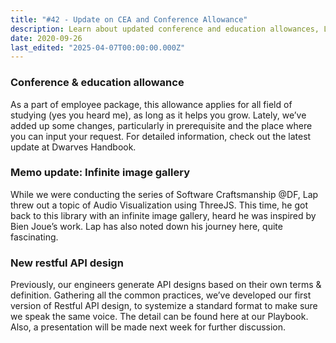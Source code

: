 ```yaml
---
title: "#42 - Update on CEA and Conference Allowance"
description: Learn about updated conference and education allowances, Lap’s infinite image gallery with ThreeJS, and the new standard Restful API design for consistent development.
date: 2020-09-26
last_edited: "2025-04-07T00:00:00.000Z"
---
```


### Conference & education allowance

As a part of employee package, this allowance applies for all field of studying (yes you heard me), as long as it helps you grow. Lately, we’ve added up some changes, particularly in prerequisite and the place where you can input your request. For detailed information, check out the latest update at Dwarves Handbook.

### Memo update: Infinite image gallery

While we were conducting the series of Software Craftsmanship @DF, Lap threw out a topic of Audio Visualization using ThreeJS. This time, he got back to this library with an infinite image gallery, heard he was inspired by Bien Joue’s work. Lap has also noted down his journey here, quite fascinating.

### New restful API design

Previously, our engineers generate API designs based on their own terms & definition. Gathering all the common practices, we’ve developed our first version of Restful API design, to systemize a standard format to make sure we speak the same voice. The detail can be found here at our Playbook. Also, a presentation will be made next week for further discussion.
